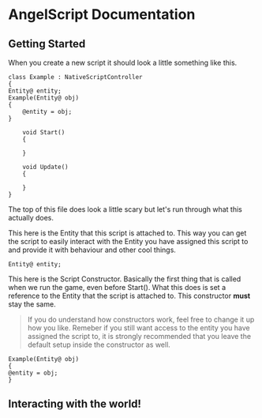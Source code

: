 # **AngelScript Documentation**

## **Getting Started**

When you create a new script it should look a little something like this.

```AngelScript
class Example : NativeScriptController
{
Entity@ entity;
Example(Entity@ obj)
{
    @entity = obj;
}

    void Start()
    {

    }

    void Update()
    {

    }
}
```
The top of this file does look a little scary but let's run through what this actually does.

This here is the Entity that this script is attached to. This way you can get the script to easily
interact with the Entity you have assigned this script to and provide it with behaviour and other
cool things.

```AngelScript
Entity@ entity;
```
This here is the Script Constructor. Basically the first thing that is called when we run the game, even before
Start(). What this does is set a reference to the Entity that the script is attached to. This constructor **must**
stay the same.
> If you do understand how constructors work, feel free to change it up how you like. Remeber if you still want
> access to the entity you have assigned the script to, it is strongly recommended that you leave the default setup
> inside the constructor as well.

```AngelScript
Example(Entity@ obj)
{
@entity = obj;
}
```

## **Interacting with the world!**
